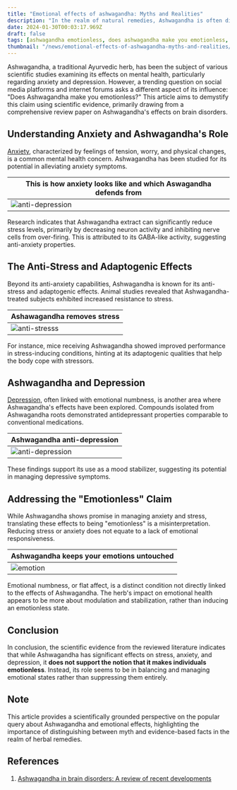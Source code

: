 ```yaml
---
title: "Emotional effects of ashwagandha: Myths and Realities"
description: "In the realm of natural remedies, Ashwagandha is often discussed for its potential impacts on emotional well-being. This article delves into the scientific evidence to address the trending question: Does Ashwagandha make you emotionless?"
date: 2024-01-30T00:03:17.969Z
draft: false
tags: [ashwagandha emotionless, does ashwagandha make you emotionless, ashwagandha emotions, ashwagandha side effects emotionless, emotionless ashwagandha, ashwagandha makes emotionless, ashwagandha make you emotionless, ashwagandha emotionless reddit]
thumbnail: "/news/emotional-effects-of-ashwagandha-myths-and-realities/thumb.webp"
---
```


Ashwagandha, a traditional Ayurvedic herb, has been the subject of various scientific studies examining its effects on mental health, particularly regarding anxiety and depression. However, a trending question on social media platforms and internet forums asks a different aspect of its influence: "Does Ashwagandha make you emotionless?" This article aims to demystify this claim using scientific evidence, primarily drawing from a comprehensive review paper on Ashwagandha's effects on brain disorders.

## Understanding Anxiety and Ashwagandha's Role

[Anxiety](https://en.wikipedia.org/wiki/Anxiety), characterized by feelings of tension, worry, and physical changes, is a common mental health concern. Ashwagandha has been studied for its potential in alleviating anxiety symptoms. 

|This is how anxiety looks like and which Aswagandha defends from|
|---|
|![anti-depression](/news/emotional-effects-of-ashwagandha-myths-and-realities/anxiety.webp)

Research indicates that Ashwagandha extract can significantly reduce stress levels, primarily by decreasing neuron activity and inhibiting nerve cells from over-firing. This is attributed to its GABA-like activity, suggesting anti-anxiety properties.

## The Anti-Stress and Adaptogenic Effects

Beyond its anti-anxiety capabilities, Ashwagandha is known for its anti-stress and adaptogenic effects. Animal studies revealed that Ashwagandha-treated subjects exhibited increased resistance to stress. 

|Ashawagandha removes stress|
|---|
|![anti-stresss](/news/emotional-effects-of-ashwagandha-myths-and-realities/stress.webp)

For instance, mice receiving Ashwagandha showed improved performance in stress-inducing conditions, hinting at its adaptogenic qualities that help the body cope with stressors.

## Ashwagandha and Depression

[Depression](https://en.wikipedia.org/wiki/Depression_(mood)), often linked with emotional numbness, is another area where Ashwagandha's effects have been explored. Compounds isolated from Ashwagandha roots demonstrated antidepressant properties comparable to conventional medications. 

|Ashwagandha anti-depression|
|---|
|![anti-depression](/news/emotional-effects-of-ashwagandha-myths-and-realities/depression.webp)

These findings support its use as a mood stabilizer, suggesting its potential in managing depressive symptoms.

## Addressing the "Emotionless" Claim

While Ashwagandha shows promise in managing anxiety and stress, translating these effects to being "emotionless" is a misinterpretation. Reducing stress or anxiety does not equate to a lack of emotional responsiveness. 

|Ashwagandha keeps your emotions untouched|
|---|
|![emotion](/news/emotional-effects-of-ashwagandha-myths-and-realities/emotion.webp)

Emotional numbness, or flat affect, is a distinct condition not directly linked to the effects of Ashwagandha. The herb's impact on emotional health appears to be more about modulation and stabilization, rather than inducing an emotionless state.

## Conclusion

In conclusion, the scientific evidence from the reviewed literature indicates that while Ashwagandha has significant effects on stress, anxiety, and depression, it **does not support the notion that it makes individuals emotionless**. Instead, its role seems to be in balancing and managing emotional states rather than suppressing them entirely.

## Note

This article provides a scientifically grounded perspective on the popular query about Ashwagandha and emotional effects, highlighting the importance of distinguishing between myth and evidence-based facts in the realm of herbal remedies.

## References

1. [Ashwagandha in brain disorders: A review of recent developments](https://doi.org/10.1016/j.jep.2020.112876)